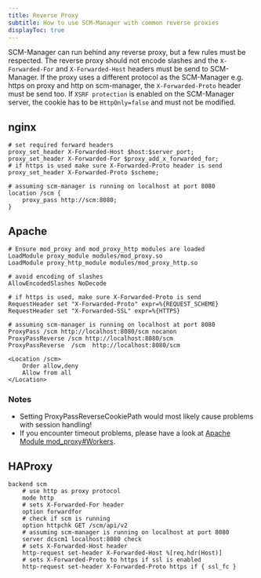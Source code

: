 ```yaml
---
title: Reverse Proxy
subtitle: How to use SCM-Manager with common reverse proxies
displayToc: true
---
```


SCM-Manager can run behind any reverse proxy, but a few rules must be respected.
The reverse proxy should not encode slashes and the `X-Forwarded-For` and `X-Forwarded-Host` headers must be send to SCM-Manager.
If the proxy uses a different protocol as the SCM-Manager e.g. https on proxy and http on scm-manager, the `X-Forwarded-Proto` header must be send too.
If `XSRF protection` is enabled on the SCM-Manager server, the cookie has to be `HttpOnly=false` and must not be modified.

## nginx

```nginx
# set required forward headers
proxy_set_header X-Forwarded-Host $host:$server_port;
proxy_set_header X-Forwarded-For $proxy_add_x_forwarded_for;
# if https is used make sure X-Forwarded-Proto header is send
proxy_set_header X-Forwarded-Proto $scheme;

# assuming scm-manager is running on localhost at port 8080
location /scm {
    proxy_pass http://scm:8080;
}
```

## Apache

```apacheconf
# Ensure mod_proxy and mod_proxy_http modules are loaded
LoadModule proxy_module modules/mod_proxy.so
LoadModule proxy_http_module modules/mod_proxy_http.so

# avoid encoding of slashes
AllowEncodedSlashes NoDecode

# if https is used, make sure X-Forwarded-Proto is send
RequestHeader set "X-Forwarded-Proto" expr=%{REQUEST_SCHEME}
RequestHeader set "X-Forwarded-SSL" expr=%{HTTPS}

# assuming scm-manager is running on localhost at port 8080
ProxyPass /scm http://localhost:8080/scm nocanon
ProxyPassReverse /scm http://localhost:8080/scm
ProxyPassReverse  /scm  http://localhost:8080/scm

<Location /scm>
    Order allow,deny
    Allow from all
</Location>
```

### Notes

* Setting ProxyPassReverseCookiePath would most likely cause problems with session handling!
* If you encounter timeout problems, please have a look at [Apache Module mod_proxy#Workers](http://httpd.apache.org/docs/current/mod/mod_proxy.html#workers).

## HAProxy

```apacheconf
backend scm
    # use http as proxy protocol
    mode http
    # sets X-Forwarded-For header
    option forwardfor
    # check if scm is running
    option httpchk GET /scm/api/v2
    # assuming scm-manager is running on localhost at port 8080
    server dcscm1 localhost:8080 check
    # sets X-Forwarded-Host header
    http-request set-header X-Forwarded-Host %[req.hdr(Host)]
    # sets X-Forwarded-Proto to https if ssl is enabled
    http-request set-header X-Forwarded-Proto https if { ssl_fc }
```
